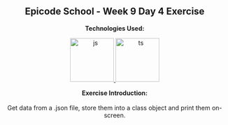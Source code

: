 <p><h2 align="center" dir="auto"><b>Epicode School - Week 9 Day 4 Exercise</b></h2></p>

<p align="center" dir="auto"><b>Technologies Used:</b></p>
<p align="center" dir="auto"> 
  <a href="https://github.com/gi-ga-dev" target="_blank" rel="nofollow"> 
    <img src="https://user-images.githubusercontent.com/77717069/175243081-2ba40459-d04b-4f34-b572-44dfc1a7e450.png" alt="js" width="100"> 
  </a> 
  <a href="https://github.com/gi-ga-dev" target="_blank" rel="nofollow"> 
    <img src="https://user-images.githubusercontent.com/77717069/175243442-5c187e89-0afd-49ff-b56b-08c41e884a5f.png" alt="ts" width="100">
  </a> 
</p>

<p align="center" dir="auto"> <b>Exercise Introduction:</b> <br><br>
  Get data from a .json file, store them into a class object and print them on-screen.
</p>
